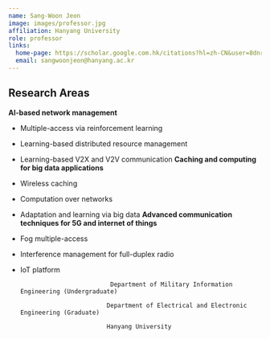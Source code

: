 ```yaml
---
name: Sang-Woon Jeon
image: images/professor.jpg
affiliation: Hanyang University
role: professor
links:
  home-page: https://scholar.google.com.hk/citations?hl=zh-CN&user=8dnrnzsAAAAJ
  email: sangwoonjeon@hanyang.ac.kr
---
```

## Research Areas
**AI-based network management**
  - Multiple-access via reinforcement learning
  - Learning-based distributed resource management
  - Learning-based V2X and V2V communication
**Caching and computing for big data applications**
  - Wireless caching
  - Computation over networks
  - Adaptation and learning via big data
**Advanced communication techniques for 5G and internet of things**
  - Fog multiple-access
  - Interference management for full-duplex radio
  - IoT platform


                                 Department of Military Information Engineering (Undergraduate)

                                Department of Electrical and Electronic Engineering (Graduate)

                                Hanyang University

